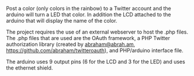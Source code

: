 Post a color (only colors in the rainbow) to a Twitter account and the arduino will turn a LED that color. In addition the LCD attached to the arduino that will display the name of the color.

The project requires the use of an external webserver to host the .php files. The .php files that are used are the OAuth framework, a PHP Twitter authorization library (created by abraham@abrah.am, https://github.com/abraham/twitteroauth), and PHP/arduino interface file.

The arduino uses 9 output pins (6 for the LCD and 3 for the LED) and uses the ethernet shield.